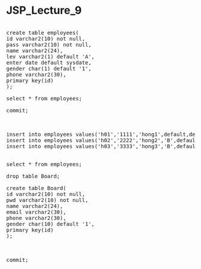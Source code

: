 # JSP_Lecture_9

<pre>

create table employees(
id varchar2(10) not null,
pass varchar2(10) not null,
name varchar2(24),
lev varchar2(1) default 'A',
enter date default sysdate,
gender char(1) default '1',
phone varchar2(30),
primary key(id)
);

select * from employees;

commit;



insert into employees values('h01','1111','hong1',default,default,default,'010-1111-2222');
insert into employees values('h02','2222','hong2','B',default,'2','010-2222-3333');
insert into employees values('h03','3333','hong3','B',default,default,'010-3333-4444');


select * from employees;

drop table Board;

create table Board(
id varchar2(10) not null,
pwd varchar2(10) not null,
name varchar2(24),
email varchar2(30),
phone varchar2(30),
gender char(10) default '1',
primary key(id)
);



commit;





</pre>
